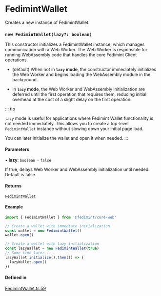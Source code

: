 # FedimintWallet

Creates a new instance of FedimintWallet.

### `new FedimintWallet(lazy?: boolean)`

This constructor initializes a FedimintWallet instance, which manages communication
with a Web Worker. The Web Worker is responsible for running WebAssembly code that
handles the core Fedimint Client operations.

- (default) When not in **`lazy` mode**, the constructor immediately initializes the
  Web Worker and begins loading the WebAssembly module in the background.

- In **`lazy` mode**, the Web Worker and WebAssembly initialization are deferred until
  the first operation that requires them, reducing initial overhead at the cost
  of a slight delay on the first operation.

::: tip

`lazy` mode is useful for applications where Fedimint Wallet functionality is not needed immediately. This allows you to create a top-level `FedimintWallet` instance without slowing down your initial page load.

You can later initialize the wallet and open it when needed.
:::

#### Parameters

• **lazy**: `boolean` = `false`

If true, delays Web Worker and WebAssembly initialization
until needed. Default is false.

#### Returns

[`FedimintWallet`](constructor.md)

#### Example

```ts
import { FedimintWallet } from '@fedimint/core-web'

// Create a wallet with immediate initialization
const wallet = new FedimintWallet()
wallet.open()

// Create a wallet with lazy initialization
const lazyWallet = new FedimintWallet(true)
// Some time later...
lazyWallet.initialize().then(() => {
  lazyWallet.open()
})
```

#### Defined in

[FedimintWallet.ts:59](https://github.com/fedimint/fedimint-web-sdk/blob/451b02527305a23fec3a269d39bde9a3ec377df2/packages/core-web/src/FedimintWallet.ts#L59)
